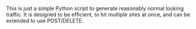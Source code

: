 This is just a simple Python script to generate reasonably normal looking traffic.  It is designed to be efficient, to hit multiple sites at once, and can be extended to use POST/DELETE.
